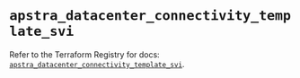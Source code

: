# `apstra_datacenter_connectivity_template_svi`

Refer to the Terraform Registry for docs: [`apstra_datacenter_connectivity_template_svi`](https://registry.terraform.io/providers/juniper/apstra/0.94.0/docs/resources/datacenter_connectivity_template_svi).
